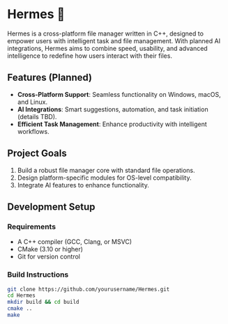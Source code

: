 # Hermes 🦀

Hermes is a cross-platform file manager written in C++, designed to empower users with intelligent task and file management. With planned AI integrations, Hermes aims to combine speed, usability, and advanced intelligence to redefine how users interact with their files.

## Features (Planned)
- **Cross-Platform Support**: Seamless functionality on Windows, macOS, and Linux.
- **AI Integrations**: Smart suggestions, automation, and task initiation (details TBD).
- **Efficient Task Management**: Enhance productivity with intelligent workflows.

## Project Goals
1. Build a robust file manager core with standard file operations.
2. Design platform-specific modules for OS-level compatibility.
3. Integrate AI features to enhance functionality.

## Development Setup

### Requirements
- A C++ compiler (GCC, Clang, or MSVC)
- CMake (3.10 or higher)
- Git for version control

### Build Instructions
```bash
git clone https://github.com/yourusername/Hermes.git
cd Hermes
mkdir build && cd build
cmake ..
make
